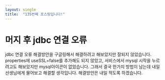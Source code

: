 ```yaml
---
layout: single
title:  "135번째 포스팅입니다!"
---
```

# 머지 후 jdbc 연결 오류 

jdbc 연결 오류 해결방안을 구글링해서 해결하려고 해보았지만 잘되지 않았습니다. 
properties에 useSSL=false를 추가해도 되지 않았고, 서비스에서 mysql 시작을 누르려고도 해보았지만 mysql아이콘이 없었습니다.
그래서 결국 한가지 방법이 남는데 내일 선생님에게 물어보고 해결할 생각입니다.
해결방안은 내일 적도록 하겠습니다.
